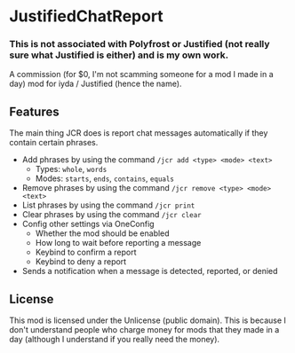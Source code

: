 # JustifiedChatReport

### This is not associated with Polyfrost or Justified (not really sure what Justified is either) and is my own work.

A commission (for $0, I'm not scamming someone for a mod I made in a day) mod for iyda /
Justified (hence the name).

## Features

The main thing JCR does is report chat messages automatically if they contain certain phrases.

- Add phrases by using the command `/jcr add <type> <mode> <text>`
    - Types: `whole`, `words`
    - Modes: `starts`, `ends`, `contains`, `equals`
- Remove phrases by using the command `/jcr remove <type> <mode> <text>`
- List phrases by using the command `/jcr print`
- Clear phrases by using the command `/jcr clear`
- Config other settings via OneConfig
    - Whether the mod should be enabled
    - How long to wait before reporting a message
    - Keybind to confirm a report
    - Keybind to deny a report
- Sends a notification when a message is detected, reported, or denied

## License

This mod is licensed under the Unlicense (public domain). This is because I don't understand people who charge money for mods
that they made in a day (although I understand if you really need the money).
